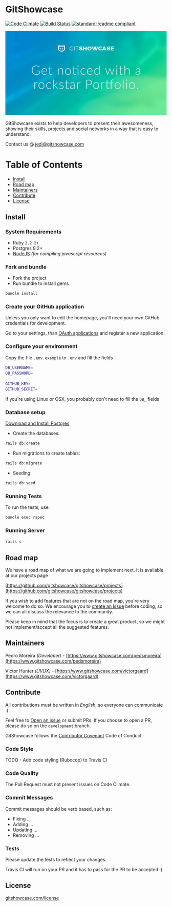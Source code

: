 # GitShowcase

[![Code Climate](https://codeclimate.com/github/gitshowcase/gitshowcase/badges/gpa.svg)](https://codeclimate.com/github/gitshowcase/gitshowcase)
[![Build Status](https://travis-ci.org/gitshowcase/gitshowcase.svg?branch=master)](https://travis-ci.org/gitshowcase/gitshowcase)
[![standard-readme compliant](https://img.shields.io/badge/readme%20style-standard-brightgreen.svg)](https://github.com/RichardLitt/standard-readme)

![Get noticed with a rockstar Portfolio](./public/preview.png)

GitShowcase exists to help developers to present their awesomeness, showing their skills, projects and social networks
in a way that is easy to understand.

Contact us @ [jedi@gitshowcase.com](mailto:jedi@gitshowcase.com)

# Table of Contents
- [Install](#install)
- [Road map](#road-map)
- [Maintainers](#maintainers)
- [Contribute](#contribute)
- [License](#license)

## Install

### System Requirements
- Ruby `2.2.2+`
- Postgres 9.2+
- [NodeJS](https://nodejs.org/) _(for compiling javascript resources)_

### Fork and bundle
- Fork the project
- Run bundle to install gems
```bash
bundle install
```

### Create your GitHub application

Unless you only want to edit the homepage, you'll need your own GitHub credentials for development.
 
Go to your settings, than [OAuth applications](https://github.com/settings/developers) and register a new application.

### Configure your environment

Copy the file `.env.example` to `.env` and fill the fields

```bash
DB_USERNAME=
DB_PASSWORD=

GITHUB_KEY=
GITHUB_SECRET=
```

If you're using Linux or OSX, you probably don't need to fill the `DB_` fields

### Database setup

[Download and Install Postgres](https://www.postgresql.org/download/)

- Create the databases:
```bash
rails db:create
```

- Run migrations to create tables:
```bash
rails db:migrate
```

- Seeding:
```bash
rails db:seed
```

### Running Tests

To run the tests, use:

```bash
bundle exec rspec
```

### Running Server

```bash
rails s
```

## Road map

We have a road map of what we are going to implement next. It is available at our projects page

[https://github.com/gitshowcase/gitshowcase/projects](https://github.com/gitshowcase/gitshowcase/projects)

If you wish to add features that are not on the road map, you're very welcome to do so. We encourage you to
[create an Issue](https://github.com/gitshowcase/gitshowcase/issues/new)
before coding, so we can all discuss the relevance to the community.

Please keep in mind that the focus is to create a great product, so we might not implement/accept all the suggested features.

## Maintainers

Pedro Moreira _(Developer)_ - [https://www.gitshowcase.com/pedsmoreira](https://www.gitshowcase.com/pedsmoreira)

Victor Hunter _(UI/UX)_ - [https://www.gitshowcase.com/victorgaard](https://www.gitshowcase.com/victorgaard)

## Contribute

All contributions must be written in *English*, so everyone can communicate :)

Feel free to [Open an issue](https://github.com/gitshowcase/gitshowcase/issues/new) or submit PRs. If you choose
to open a PR, please do so on the `development` branch.

GitShowcase follows the [Contributor Covenant](http://contributor-covenant.org/version/1/4) Code of Conduct.

### Code Style

TODO - Add code styling (Rubocop) to Travis CI

### Code Quality

The Pull Request must not present issues on Code Climate.  

### Commit Messages

Commit messages should be verb based, such as:

- Fixing ...
- Adding ...
- Updating ...
- Removing ...

### Tests

Please update the tests to reflect your changes.

Travis CI will run on your PR and it has to pass for the PR to be accepted :)

## License

[gitshowcase.com/license](http://gitshowcase.com/license)
